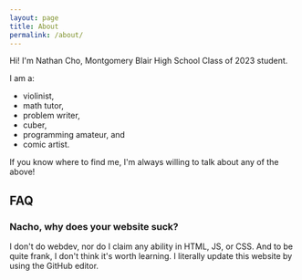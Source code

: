```yaml
---
layout: page
title: About
permalink: /about/
---
```


Hi! I'm Nathan Cho, Montgomery Blair High School Class of 2023 student. 

I am a:
 - violinist,
 - math tutor,
 - problem writer,
 - cuber,
 - programming amateur, and
 - comic artist.

If you know where to find me, I'm always willing to talk about any of the above!

## FAQ

### Nacho, why does your website suck?

I don't do webdev, nor do I claim any ability in HTML, JS, or CSS. And to be quite frank, I don't think it's worth learning. I literally update this website by using the GitHub editor. 
